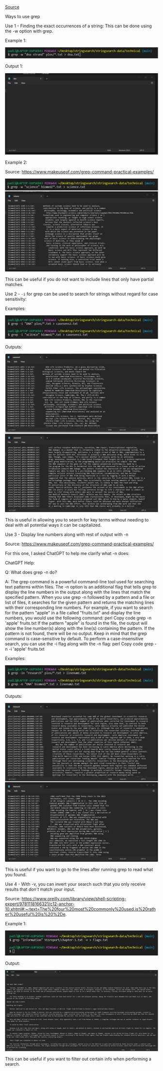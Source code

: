 [Source](https://www.makeuseof.com/grep-command-practical-examples/)

Ways to use grep

Use 1 - Finding the exact occurrences of a string:
This can be done using the -w option with grep.

Example 1:

![image](https://raw.githubusercontent.com/padillam2001/cse15l-lab-reports/main/image1.png)

Output 1:

![image](https://raw.githubusercontent.com/padillam2001/cse15l-lab-reports/main/image2.png)

Example 2:

Source: https://www.makeuseof.com/grep-command-practical-examples/

![image](https://raw.githubusercontent.com/padillam2001/cse15l-lab-reports/main/image3.png)
![image](https://raw.githubusercontent.com/padillam2001/cse15l-lab-reports/main/image4.png)

This can be useful if you do not want to include lines that only have partial matches.

Use 2 - ``-i`` for grep can be used to search for strings without regard for case sensitivity:

Examples:

![image](https://raw.githubusercontent.com/padillam2001/cse15l-lab-reports/main/image5.png)

Outputs:

![image](https://raw.githubusercontent.com/padillam2001/cse15l-lab-reports/main/image6.png)
![image](https://raw.githubusercontent.com/padillam2001/cse15l-lab-reports/main/image7.png)

This is useful in allowing you to search for key terms without needing to deal with all potential ways it can be capitalized.

Use 3 - Display line numbers along with rest of output with -n

Source: https://www.makeuseof.com/grep-command-practical-examples/

For this one, I asked ChatGPT to help me clarify what -n does:

ChatGPT Help:

Q: What does grep -n do?

A: The grep command is a powerful command-line tool used for searching text patterns within files. The -n option is an additional flag that tells grep to display the line numbers in the output along with the lines that match the specified pattern.
When you use grep -n followed by a pattern and a file or list of files, it searches for the given pattern and returns the matching lines with their corresponding line numbers.
For example, if you want to search for the pattern "apple" in a file called "fruits.txt" and display the line numbers, you would use the following command:
perl
Copy code
grep -n 'apple' fruits.txt
If the pattern "apple" is found in the file, the output will show the line number(s) along with the line(s) containing the pattern. If the pattern is not found, there will be no output.
Keep in mind that the grep command is case-sensitive by default. To perform a case-insensitive search, you can use the -i flag along with the -n flag:
perl
Copy code
grep -n -i 'apple' fruits.txt


Examples:

![image](https://raw.githubusercontent.com/padillam2001/cse15l-lab-reports/main/image8.png)

Outputs:

![image](https://raw.githubusercontent.com/padillam2001/cse15l-lab-reports/main/image9.png)
![image](https://raw.githubusercontent.com/padillam2001/cse15l-lab-reports/main/image10.png)

This is useful if you want to go to the lines after running grep to read what you found.


Use 4 - With -v, you can invert your search such that you only receive results that *don't* match your input.

Source: https://www.oreilly.com/library/view/shell-scripting-expert/9781118166321/c12-anchor-10.xhtml#:~:text=The%20four%20most%20commonly%20used,is%20rather%20useful%20is%20%2De.

Example 1:

![image](https://raw.githubusercontent.com/padillam2001/cse15l-lab-reports/main/image13.png)

Output:

![image](https://raw.githubusercontent.com/padillam2001/cse15l-lab-reports/main/image14.png)

This can be useful if you want to filter out certain info when performing a search.
